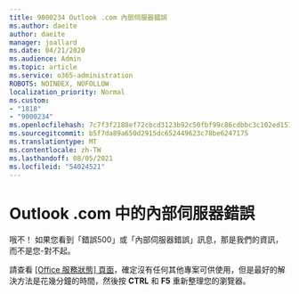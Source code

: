 ```yaml
---
title: 9000234 Outlook .com 內部伺服器錯誤
ms.author: daeite
author: daeite
manager: joallard
ms.date: 04/21/2020
ms.audience: Admin
ms.topic: article
ms.service: o365-administration
ROBOTS: NOINDEX, NOFOLLOW
localization_priority: Normal
ms.custom:
- "1818"
- "9000234"
ms.openlocfilehash: 7c7f3f2188ef72cbcd3123b92c50fbf99c86cdbbc3c102ed151df341dc6f5910
ms.sourcegitcommit: b5f7da89a650d2915dc652449623c78be6247175
ms.translationtype: MT
ms.contentlocale: zh-TW
ms.lasthandoff: 08/05/2021
ms.locfileid: "54024521"
---
```

# <a name="internal-server-errors-in-outlookcom"></a>Outlook .com 中的內部伺服器錯誤

哦不！ 如果您看到「錯誤500」或「內部伺服器錯誤」訊息，那是我們的資訊，而不是您-對不起。

請查看 [ [Office 服務狀態] 頁面](https://portal.office.com/servicestatus)，確定沒有任何其他專案可供使用，但是最好的解決方法是花幾分鐘的時間，然後按 **CTRL** 和 **F5** 重新整理您的瀏覽器。